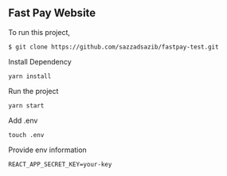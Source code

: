 ## Fast Pay Website

To run this project,

```$xslt
$ git clone https://github.com/sazzadsazib/fastpay-test.git
```

Install Dependency

```$xslt
yarn install
```

Run the project

```$xslt
yarn start
```

Add .env

```$xslt
touch .env
```

Provide env information

```$xslt
REACT_APP_SECRET_KEY=your-key
```
